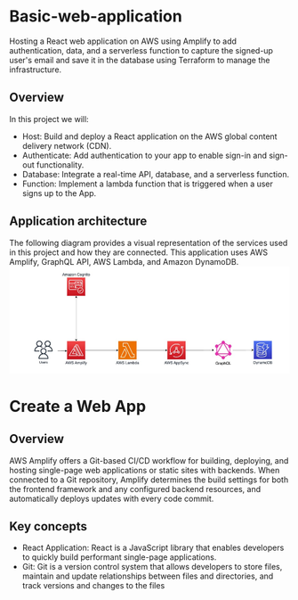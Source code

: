 # Basic-web-application
Hosting a React web application on AWS using Amplify to add authentication, data, and a serverless function to capture the signed-up user's email and save it in the database using Terraform to manage the infrastructure.

## Overview
In this project we will:
 - Host: Build and deploy a React application on the AWS global content delivery network (CDN).
 - Authenticate: Add authentication to your app to enable sign-in and sign-out functionality.
 - Database: Integrate a real-time API, database, and a serverless function.
 - Function: Implement a lambda function that is triggered when a user signs up to the App.

## Application architecture
The following diagram provides a visual representation of the services used in this project and how they are connected. This application uses AWS Amplify, GraphQL API, AWS Lambda, and Amazon DynamoDB.
![Architecture](images/architecture.PNG)

# Create a Web App
## Overview
AWS Amplify offers a Git-based CI/CD workflow for building, deploying, and hosting single-page web applications or static sites with backends. When connected to a Git repository, Amplify determines the build settings for both the frontend framework and any configured backend resources, and automatically deploys updates with every code commit.

## Key concepts
- React Application: React is a JavaScript library that enables developers to quickly build performant single-page applications.
- Git: Git is a version control system that allows developers to store files, maintain and update relationships between files and directories, and track versions and changes to the files